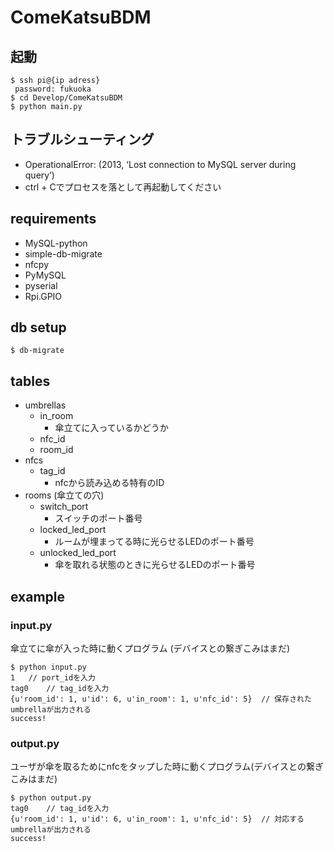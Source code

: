 # ComeKatsuBDM

## 起動
```
$ ssh pi@{ip adress}
 password: fukuoka
$ cd Develop/ComeKatsuBDM
$ python main.py
```

## トラブルシューティング
- OperationalError: (2013, ‘Lost connection to MySQL server during query’)
 - ctrl + Cでプロセスを落として再起動してください

## requirements
- MySQL-python
- simple-db-migrate
- nfcpy
- PyMySQL
- pyserial
- Rpi.GPIO

## db setup
```
$ db-migrate
```

## tables
- umbrellas
    - in_room
        - 傘立てに入っているかどうか
    - nfc_id
    - room_id
- nfcs
    - tag_id
        - nfcから読み込める特有のID
- rooms (傘立ての穴)
    - switch_port
        - スイッチのポート番号
    - locked_led_port
        - ルームが埋まってる時に光らせるLEDのポート番号
    - unlocked_led_port
        - 傘を取れる状態のときに光らせるLEDのポート番号

## example
### input.py
傘立てに傘が入った時に動くプログラム
(デバイスとの繋ぎこみはまだ)
```
$ python input.py
1   // port_idを入力
tag0    // tag_idを入力
{u'room_id': 1, u'id': 6, u'in_room': 1, u'nfc_id': 5}  // 保存されたumbrellaが出力される
success!
```

### output.py
ユーザが傘を取るためにnfcをタップした時に動くプログラム(デバイスとの繋ぎこみはまだ)
```
$ python output.py
tag0    // tag_idを入力
{u'room_id': 1, u'id': 6, u'in_room': 1, u'nfc_id': 5}  // 対応するumbrellaが出力される
success!
```
